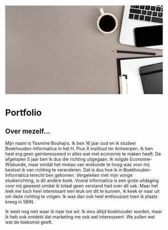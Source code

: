 ![fotobanner](Images/fotobanner.jpg)

# Portfolio

## Over mezelf...
Mijn naam is Yasmine Bouhajra. Ik ben 16 jaar oud en ik studeer Boekhouden-Informatica in het H. Pius X instituut ter Antwerpen. Ik ben heel erg geen geïnteresseerd in alles wat met economie te maken heeft. De afgelopen 5 jaar ben ik dus die richting uitgegaan. Ik volgde Economie-Wiskunde, maar omdat het niveau van wiskunde te hoog was voor mij besloot ik van richting te veranderen. Dat is dus hoe ik in Boekhouden-Informatica terecht ben gekomen. Vergeleken met mijn vorige studierichting, is dit andere koek. Vooral informatica is een grote uitdaging voor mij geweest omdat ik totaal geen verstand had over dit vak. Maar het leek me toch heel interessant een leuk om dit te kunnen, ik keek er naar uit om deze richting te volgen. Ik was dan ook heel enthousiast toen ik plaats kreeg in 5BIN. 

Ik weet nog niet waar ik naar toe wil. Ik wou altijd boekhouder worden, maar ik heb ook ontdekt dat marketing me ook wel interesseert. We zullen wel wat de toekomst geeft. 

